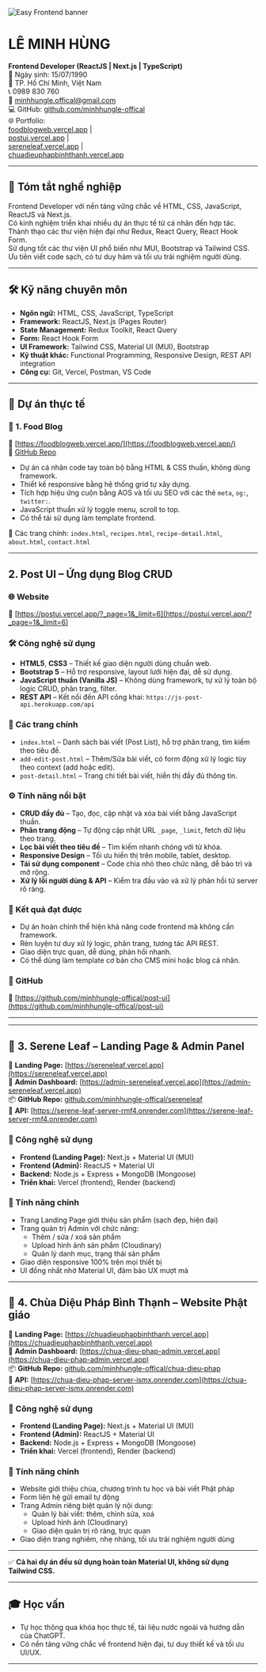 ![Easy Frontend banner](https://images.unsplash.com/photo-1467232004584-a241de8bcf5d?ixlib=rb-1.2.1&ixid=MnwxMjA3fDB8MHxwaG90by1wYWdlfHx8fGVufDB8fHx8&auto=format&fit=crop&w=1469&q=80)

# LÊ MINH HÙNG  
**Frontend Developer (ReactJS | Next.js | TypeScript)**  
📅 Ngày sinh: 15/07/1990  
📍 TP. Hồ Chí Minh, Việt Nam  
📞 0989 830 760  
📧 minhhungle.offical@gmail.com  
💻 GitHub: [github.com/minhhungle-offical](https://github.com/minhhungle-offical)  
🌐 Portfolio:  
[foodblogweb.vercel.app](https://foodblogweb.vercel.app/) |  
[postui.vercel.app](https://postui.vercel.app/?_page=1&_limit=6) |  
[sereneleaf.vercel.app](https://sereneleaf.vercel.app/) |  
[chuadieuphapbinhthanh.vercel.app](https://chuadieuphapbinhthanh.vercel.app)

---

## 🧾 Tóm tắt nghề nghiệp  
Frontend Developer với nền tảng vững chắc về HTML, CSS, JavaScript, ReactJS và Next.js.  
Có kinh nghiệm triển khai nhiều dự án thực tế từ cá nhân đến hợp tác.  
Thành thạo các thư viện hiện đại như Redux, React Query, React Hook Form.  
Sử dụng tốt các thư viện UI phổ biến như MUI, Bootstrap và Tailwind CSS.  
Ưu tiên viết code sạch, có tư duy hàm và tối ưu trải nghiệm người dùng.

---

## 🛠️ Kỹ năng chuyên môn

- **Ngôn ngữ:** HTML, CSS, JavaScript, TypeScript  
- **Framework:** ReactJS, Next.js (Pages Router)  
- **State Management:** Redux Toolkit, React Query  
- **Form:** React Hook Form  
- **UI Framework:** Tailwind CSS, Material UI (MUI), Bootstrap  
- **Kỹ thuật khác:** Functional Programming, Responsive Design, REST API integration  
- **Công cụ:** Git, Vercel, Postman, VS Code  

---

## 📌 Dự án thực tế

### 🎯 1. Food Blog  
🔗 [https://foodblogweb.vercel.app/](https://foodblogweb.vercel.app/)  
📂 [GitHub Repo](https://github.com/minhhungle-offical/food-blog)

- Dự án cá nhân code tay toàn bộ bằng HTML & CSS thuần, không dùng framework.
- Thiết kế responsive bằng hệ thống grid tự xây dựng.
- Tích hợp hiệu ứng cuộn bằng AOS và tối ưu SEO với các thẻ `meta`, `og:`, `twitter:`.
- JavaScript thuần xử lý toggle menu, scroll to top.
- Có thể tái sử dụng làm template frontend.

📄 Các trang chính:
`index.html`, `recipes.html`, `recipe-detail.html`, `about.html`, `contact.html`

---

## 2. Post UI – Ứng dụng Blog CRUD

### 🌐 Website  
🔗 [https://postui.vercel.app/?_page=1&_limit=6](https://postui.vercel.app/?_page=1&_limit=6)

### 🛠️ Công nghệ sử dụng

- **HTML5**, **CSS3** – Thiết kế giao diện người dùng chuẩn web.
- **Bootstrap 5** – Hỗ trợ responsive, layout lưới hiện đại, dễ sử dụng.
- **JavaScript thuần (Vanilla JS)** – Không dùng framework, tự xử lý toàn bộ logic CRUD, phân trang, filter.
- **REST API** – Kết nối đến API công khai: `https://js-post-api.herokuapp.com/api`

### 📄 Các trang chính

- `index.html` – Danh sách bài viết (Post List), hỗ trợ phân trang, tìm kiếm theo tiêu đề.
- `add-edit-post.html` – Thêm/Sửa bài viết, có form động xử lý logic tùy theo context (add hoặc edit).
- `post-detail.html` – Trang chi tiết bài viết, hiển thị đầy đủ thông tin.

### ⚙️ Tính năng nổi bật

- **CRUD đầy đủ** – Tạo, đọc, cập nhật và xóa bài viết bằng JavaScript thuần.
- **Phân trang động** – Tự động cập nhật URL `_page`, `_limit`, fetch dữ liệu theo trang.
- **Lọc bài viết theo tiêu đề** – Tìm kiếm nhanh chóng với từ khóa.
- **Responsive Design** – Tối ưu hiển thị trên mobile, tablet, desktop.
- **Tái sử dụng component** – Code chia nhỏ theo chức năng, dễ bảo trì và mở rộng.
- **Xử lý lỗi người dùng & API** – Kiểm tra đầu vào và xử lý phản hồi từ server rõ ràng.

### 🎯 Kết quả đạt được

- Dự án hoàn chỉnh thể hiện khả năng code frontend mà không cần framework.
- Rèn luyện tư duy xử lý logic, phân trang, tương tác API REST.
- Giao diện trực quan, dễ dùng, phản hồi nhanh.
- Có thể dùng làm template cơ bản cho CMS mini hoặc blog cá nhân.

### 🔗 GitHub

📂 [https://github.com/minhhungle-offical/post-ui](https://github.com/minhhungle-offical/post-ui)

---
---

## 🌿 3. Serene Leaf – Landing Page & Admin Panel

🔗 **Landing Page:** [https://sereneleaf.vercel.app](https://sereneleaf.vercel.app)  
🔗 **Admin Dashboard:** [https://admin-sereneleaf.vercel.app](https://admin-sereneleaf.vercel.app)  
📦 **GitHub Repo:** [github.com/minhhungle-offical/sereneleaf](https://github.com/minhhungle-offical/sereneleaf)  
📡 **API:** [https://serene-leaf-server-rmf4.onrender.com](https://serene-leaf-server-rmf4.onrender.com)

### 🚀 Công nghệ sử dụng
- **Frontend (Landing Page):** Next.js + Material UI (MUI)
- **Frontend (Admin):** ReactJS + Material UI
- **Backend:** Node.js + Express + MongoDB (Mongoose)
- **Triển khai:** Vercel (frontend), Render (backend)

### 🎯 Tính năng chính
- Trang Landing Page giới thiệu sản phẩm (sạch đẹp, hiện đại)
- Trang quản trị Admin với chức năng:
  - Thêm / sửa / xoá sản phẩm
  - Upload hình ảnh sản phẩm (Cloudinary)
  - Quản lý danh mục, trạng thái sản phẩm
- Giao diện responsive 100% trên mọi thiết bị
- UI đồng nhất nhờ Material UI, đảm bảo UX mượt mà

---

## 🏯 4. Chùa Diệu Pháp Bình Thạnh – Website Phật giáo

🔗 **Landing Page:** [https://chuadieuphapbinhthanh.vercel.app](https://chuadieuphapbinhthanh.vercel.app)  
🔗 **Admin Dashboard:** [https://chua-dieu-phap-admin.vercel.app](https://chua-dieu-phap-admin.vercel.app)  
📦 **GitHub Repo:** [github.com/minhhungle-offical/chua-dieu-phap](https://github.com/minhhungle-offical/chua-dieu-phap)  
📡 **API:** [https://chua-dieu-phap-server-ismx.onrender.com](https://chua-dieu-phap-server-ismx.onrender.com)

### 🚀 Công nghệ sử dụng
- **Frontend (Landing Page):** Next.js + Material UI (MUI)
- **Frontend (Admin):** ReactJS + Material UI
- **Backend:** Node.js + Express + MongoDB (Mongoose)
- **Triển khai:** Vercel (frontend), Render (backend)

### 🎯 Tính năng chính
- Website giới thiệu chùa, chương trình tu học và bài viết Phật pháp
- Form liên hệ gửi email tự động
- Trang Admin riêng biệt quản lý nội dung:
  - Quản lý bài viết: thêm, chỉnh sửa, xoá
  - Upload hình ảnh (Cloudinary)
  - Giao diện quản trị rõ ràng, trực quan
- Giao diện trang nghiêm, nhẹ nhàng, tối ưu trải nghiệm người dùng

---

✅ **Cả hai dự án đều sử dụng hoàn toàn Material UI, không sử dụng Tailwind CSS.**

---

## 🎓 Học vấn

- Tự học thông qua khóa học thực tế, tài liệu nước ngoài và hướng dẫn của ChatGPT.
- Có nền tảng vững chắc về frontend hiện đại, tư duy thiết kế và tối ưu UI/UX.

---
